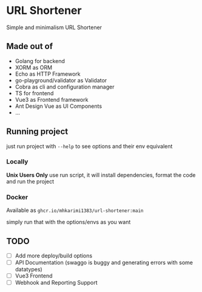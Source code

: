 # URL Shortener

Simple and minimalism URL Shortener

## Made out of

- Golang for backend
- XORM as ORM
- Echo as HTTP Framework
- go-playground/validator as Validator
- Cobra as cli and configuration manager
- TS for frontend
- Vue3 as Frontend framework
- Ant Design Vue as UI Components
- ...

## Running project

just run project with `--help` to see options and their env equivalent

### Locally

**Unix Users Only** use run script, it will install dependencies, format the code and run the project

### Docker

Available as `ghcr.io/mhkarimi1383/url-shortener:main`

simply run that with the options/envs as you want

## TODO

- [ ] Add more deploy/build options
- [ ] API Documentation (swaggo is buggy and generating errors with some datatypes)
- [ ] Vue3 Frontend
- [ ] Webhook and Reporting Support
